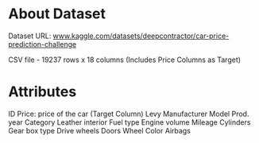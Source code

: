 # About Dataset

Dataset URL: www.kaggle.com/datasets/deepcontractor/car-price-prediction-challenge

CSV file - 19237 rows x 18 columns (Includes Price Columns as Target)

# Attributes
ID
Price: price of the car (Target Column)
Levy
Manufacturer
Model
Prod. year
Category
Leather interior
Fuel type
Engine volume
Mileage
Cylinders
Gear box type
Drive wheels
Doors
Wheel
Color
Airbags
